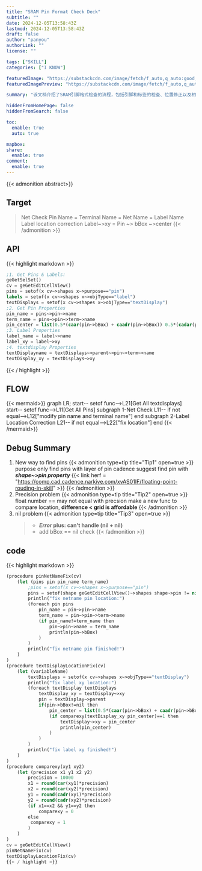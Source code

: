 ```yaml
---
title: "SRAM Pin Format Check Deck"
subtitle: ""
date: 2024-12-05T13:58:43Z
lastmod: 2024-12-05T13:58:43Z
draft: false
author: "panyou"
authorLink: ""
license: ""

tags: ["SKILL"]
categories: ["I KNOW"]

featuredImage: "https://substackcdn.com/image/fetch/f_auto,q_auto:good,fl_progressive:steep/https%3A%2F%2Fsubstack-post-media.s3.amazonaws.com%2Fpublic%2Fimages%2F332b4f85-d52c-4239-b4c4-f5af01ed2be9_1742x1089.png"
featuredImagePreview: "https://substackcdn.com/image/fetch/f_auto,q_auto:good,fl_progressive:steep/https%3A%2F%2Fsubstack-post-media.s3.amazonaws.com%2Fpublic%2Fimages%2F332b4f85-d52c-4239-b4c4-f5af01ed2be9_1742x1089.png"

summary: "该文档介绍了SRAM引脚格式检查的流程，包括引脚和标签的检查、位置修正以及相关的API和代码示例。主要内容包括引脚名称与终端名称的比较、标签位置的修正方法，以及调试总结中提到的精度问题和nil处理。提供了相应的LISP代码来实现这些功能。"

hiddenFromHomePage: false
hiddenFromSearch: false

toc:
  enable: true
  auto: true

mapbox:
share:
  enable: true
comment:
  enable: true
---
```

{{< admonition abstract>}}
## Target
> Net Check Pin Name = Terminal Name = Net Name = Label Name
> Label location correction Label~>xy = Pin ~> bBox ~>center
{{< /admonition >}}
## API
{{< highlight markdown >}}
```lisp
;1. Get Pins & Labels: 
geGetSelSet()
cv = geGetEditCellView()
pins = setof(x cv~>shapes x~>purpose=="pin")
labels = setof(x cv~>shapes x~>objType=="label")
textDisplays = setof(x cv~>shapes x~>objType=="textDisplay")
;2. Get Pin Properties
pin_name = pins~>pin~>name
term_name = pins~>pin~>term~>name
pin_center = list(0.5*(caar(pin~>bBox) + caadr(pin~>bBox)) 0.5*(cadar(pin~>bBox) + cadadr(pin~>bBox)))
;3. Label Properties
label_name = label~>name
label_xy = label~>xy
;4. textdisplay Properties
textDisplayname = textDisplays~>parent~>pin~>term~>name
textDisplay_xy = textDisplays~>xy
```
{{< / highlight >}}
## FLOW
{{< mermaid>}}
graph LR;
start-- setof func-->L21[Get All textdisplays]
start-- setof func-->L11[Get All Pins]
subgraph 1-Net Check
L11-- if not equal-->L12["modify pin name and terminal name"]
end
subgraph 2-Label Location Correction
L21-- if not equal-->L22["fix location"]
end
{{< /mermaid>}}
## Debug Summary
1.  New way to find pins
{{< admonition type=tip title="Tip1" open=true >}}
purpose only find pins with layer of pin
cadence suggest find pin with ***shape~>pin property***
{{< link herf = "https://comp.cad.cadence.narkive.com/xvAS01IF/floating-point-rouding-in-skill" >}}
{{< /admonition >}}
2.  Precision problem
{{< admonition type=tip title="Tip2" open=true >}}
float number == may not equal with precsion
make a new func to compare location, **difference < grid is affordable**
{{< /admonition >}}
3.  nil problem
{{< admonition type=tip title="Tip3" open=true >}}
    > - ***Error* plus: can't handle (nil + nil)**
    > - add bBox == nil check
{{< /admonition >}}
## code
{{< highlight markdown >}}
```lisp
(procedure pinNetNameFix(cv)
    (let (pins pin pin_name term_name)
        ;pins = setof(x cv~>shapes x~>purpose=="pin")
        pins = setof(shape geGetEditCellView()~>shapes shape~>pin != nil)
        println("fix netname pin location:")
        (foreach pin pins
            pin_name = pin~>pin~>name
            term_name = pin~>pin~>term~>name
            (if pin_name!=term_name then
                pin~>pin~>name = term_name
                println(pin~>bBox)
            )
        )
        println("fix netname pin finished!")
    )
)
(procedure textDisplayLocationFix(cv)
    (let (variableName)
        textDisplays = setof(x cv~>shapes x~>objType=="textDisplay")
        println("fix label xy location:")
        (foreach textDisplay textDisplays
            textDisplay_xy = textDisplay~>xy
            pin = textDisplay~>parent
            if(pin~>bBox!=nil then
                pin_center = list(0.5*(caar(pin~>bBox) + caadr(pin~>bBox)) 0.5*(cadar(pin~>bBox) + cadadr(pin~>bBox)))
                (if comparexy(textDisplay_xy pin_center)==1 then
                    textDisplay~>xy = pin_center
                    println(pin_center)
                )
            )
        )
        println("fix label xy finished!")
    )
)
(procedure comparexy(xy1 xy2)
    (let (precision x1 y1 x2 y2)
        precision = 10000
        x1 = round(car(xy1)*precision)
        x2 = round(car(xy2)*precision)
        y1 = round(cadr(xy1)*precision)
        y2 = round(cadr(xy2)*precision)
        (if x1==x2 && y1==y2 then
            comparexy = 0
        else
         comparexy = 1
        )
    )
)
cv = geGetEditCellView()
pinNetNameFix(cv)
textDisplayLocationFix(cv)
{{< / highlight >}}
